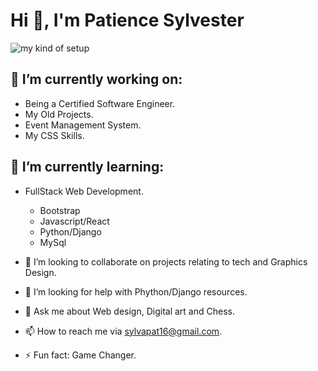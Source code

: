 # Hi 👋, I'm Patience Sylvester

![my kind of setup](https://user-images.githubusercontent.com/42493858/191001604-3a45c104-cadd-47a1-a850-10680bc9fe48.jpg)


## 🔭 I’m currently working on: 
  - Being a Certified Software Engineer.
  - My Old Projects.
  - Event Management System.
  - My CSS Skills.
  
  
## 🌱 I’m currently learning: 
  - FullStack Web Development.
    - Bootstrap
    - Javascript/React
    - Python/Django
    - MySql 


- 👯 I’m looking to collaborate on projects relating to tech and Graphics Design.
- 🤔 I’m looking for help with Phython/Django resources.
- 💬 Ask me about Web design, Digital art and Chess.
- 📫 How to reach me via sylvapat16@gmail.com.
- ⚡ Fun fact: Game Changer.


